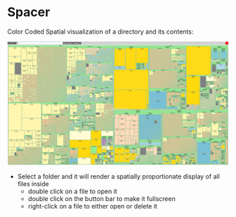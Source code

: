 # Spacer
Color Coded Spatial visualization of a directory and its contents:

![alt text](https://github.com/wert64738/Spacer/blob/main/screenshot.jpg)

- Select a folder and it will render a spatially proportionate display of all files inside
	- double click on a file to open it
	- double click on the button bar to make it fullscreen
	- right-click on a file to either open or delete it
	
